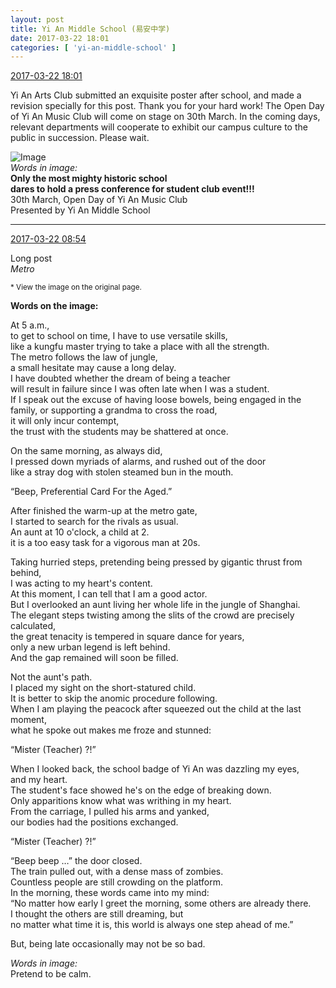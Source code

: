 ```yaml
---
layout: post
title: Yi An Middle School (易安中学)
date: 2017-03-22 18:01
categories: [ 'yi-an-middle-school' ]
---
```


<div class="weibo-info">
  <a href="http://weibo.com/6074218720/EAVScrX10">2017-03-22 18:01</a>
</div>

Yi An Arts Club submitted an exquisite poster after school, and made a revision specially for this post. Thank you for your hard work! The Open Day of Yi An Music Club will come on stage on 30th March. In the coming days, relevant departments will cooperate to exhibit our campus culture to the public in succession. Please wait.

<!-- more -->

![Image](http://wx2.sinaimg.cn/mw690/006D4NLGgy1fdvruz8z7wj31hc0p0nbv.jpg)  
*Words in image:*  
**Only the most mighty historic school**  
**dares to hold a press conference for student club event!!!**  
30th March, Open Day of Yi An Music Club  
Presented by Yi An Middle School

---

<div class="weibo-info">
  <a href="http://weibo.com/6074218720/EAVScrX10">2017-03-22 08:54</a>
</div>

Long post  
*Metro*

<small>* View the image on the original page.</small>

**Words on the image:**

At 5 a.m.,  
to get to school on time, I have to use versatile skills,  
like a kungfu master trying to take a place with all the strength.  
The metro follows the law of jungle,  
a small hesitate may cause a long delay.  
I have doubted whether the dream of being a teacher  
will result in failure since I was often late when I was a student.  
If I speak out the excuse of having loose bowels, being engaged in the family, or supporting a grandma to cross the road,  
it will only incur contempt,  
the trust with the students may be shattered at once.

On the same morning, as always did,  
I pressed down myriads of alarms, and rushed out of the door  
like a stray dog with stolen steamed bun in the mouth.

“Beep, Preferential Card For the Aged.”

After finished the warm-up at the metro gate,  
I started to search for the rivals as usual.  
An aunt at 10 o'clock, a child at 2.  
it is a too easy task for a vigorous man at 20s.

Taking hurried steps, pretending being pressed by gigantic thrust from behind,  
I was acting to my heart's content.  
At this moment, I can tell that I am a good actor.  
But I overlooked an aunt living her whole life in the jungle of Shanghai.  
The elegant steps twisting among the slits of the crowd are precisely calculated,  
the great tenacity is tempered in square dance for years,  
only a new urban legend is left behind.  
And the gap remained will soon be filled.

Not the aunt's path.  
I placed my sight on the short-statured child.  
It is better to skip the anomic procedure following.  
When I am playing the peacock after squeezed out the child at the last moment,  
what he spoke out makes me froze and stunned:

“Mister (Teacher) ?!”

When I looked back, the school badge of Yi An was dazzling my eyes,  
and my heart.  
The student's face showed he's on the edge of breaking down.  
Only apparitions know what was writhing in my heart.  
From the carriage, I pulled his arms and yanked,  
our bodies had the positions exchanged.

“Mister (Teacher) ?!”

“Beep beep …” the door closed.  
The train pulled out, with a dense mass of zombies.  
Countless people are still crowding on the platform.  
In the morning, these words came into my mind:  
“No matter how early I greet the morning, some others are already there.  
I thought the others are still dreaming, but  
no matter what time it is, this world is always one step ahead of me.”

But, being late occasionally may not be so bad.

*Words in image:*  
Pretend to be calm.
